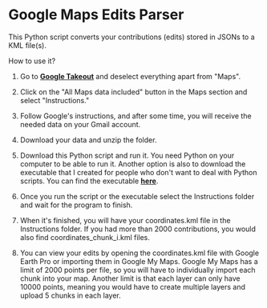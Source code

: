# Google Maps Edits Parser

This Python script converts your contributions (edits) stored in JSONs to a KML file(s).

How to use it?

1. Go to **[Google Takeout](https://takeout.google.com/settings/takeout)** and deselect everything apart from "Maps".

2. Click on the "All Maps data included" button in the Maps section and select "Instructions."

3. Follow Google's instructions, and after some time, you will receive the needed data on your Gmail account.

4. Download your data and unzip the folder.

5. Download this Python script and run it. You need Python on your computer to be able to run it. Another option is also to download the executable that I created for people who don't want to deal with Python scripts. You can find the executable **[here](https://github.com/ahlinj/google-maps-edits-parser/releases/tag/v1.2)**.

6. Once you run the script or the executable select the Instructions folder and wait for the program to finish.

7. When it's finished, you will have your coordinates.kml file in the Instructions folder. If you had more than 2000 contributions, you would also find coordinates_chunk_i.kml files.

8. You can view your edits by opening the coordinates.kml file with Google Earth Pro or importing them in Google My Maps. Google My Maps has a limit of 2000 points per file, so you will have to individually import each chunk into your map. Another limit is that each layer can only have 10000 points, meaning you would have to create multiple layers and upload 5 chunks in each layer.
